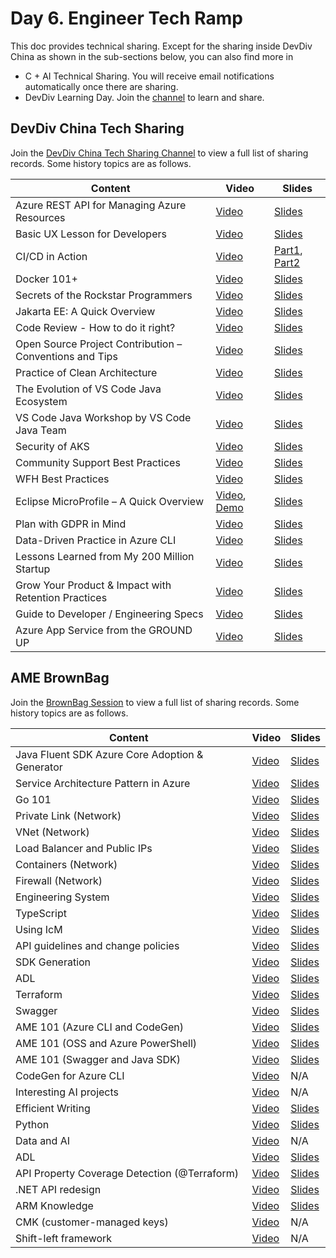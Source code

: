 # Day 6. Engineer Tech Ramp
This doc provides technical sharing. Except for the sharing inside DevDiv China as shown in the sub-sections below, you can also find more in
- C + AI Technical Sharing. You will receive email notifications automatically once there are sharing.
- DevDiv Learning Day. Join the [channel](https://teams.microsoft.com/l/channel/19%3a78c254575a2b49b1b4903ea458f1394f%40thread.tacv2/%25E5%25B8%25B8%25E8%25A7%2584?groupId=aa73d857-bff7-4868-9ae9-4f3df2aef005&tenantId=72f988bf-86f1-41af-91ab-2d7cd011db47) to learn and share.

## DevDiv China Tech Sharing
Join the [DevDiv China Tech Sharing Channel](https://teams.microsoft.com/l/channel/19%3a98cf65f6ab4b422b83f6f724fecf0c1f%40thread.skype/Technical%2520Sharing?groupId=fa2e5b2c-9760-432d-a242-9dd1a146344b&tenantId=72f988bf-86f1-41af-91ab-2d7cd011db47) to view a full list of sharing records. Some history topics are as follows.

| Content | Video |  Slides  |
|---------|-------|----------|
|Azure REST API for Managing Azure Resources|[Video](https://msit.microsoftstream.com/video/1d853bfe-9804-468c-91f2-8452b2557070)|[Slides](https://microsoft.sharepoint.com/:p:/t/IoTToolingTeam/EXh_xjSI-j5LrfiZJ1CjRc8BPLsPm-6YegV5YU2YRfp4HA?e=gdnL4M)|
|Basic UX Lesson for Developers|[Video](https://msit.microsoftstream.com/video/789bd541-fa3e-4e29-993e-71161a02695e)|[Slides](https://microsoft.sharepoint.com/:p:/t/IoTToolingTeam/EX4NC0cLWMVJu-B14mafdKABWu3iggW_dzguy0q9Pa6l1A?e=Gd2uGf)|
|CI/CD in Action|[Video](https://web.microsoftstream.com/video/b7242e0f-7329-47c6-ba66-0401f623fc90)|[Part1](https://microsoft.sharepoint.com/:p:/t/IoTToolingTeam/EWW6u9-SoSpNiSK0rGbHdOkBWIplYEcvwtfXyRqDMCurRA?e=4hPSt1), [Part2](https://microsoft.sharepoint.com/:p:/t/IoTToolingTeam/EbbrNLEoCxRJswJoqKvTRpQBlesr-HPG0rcG2r1F7OHMDw?e=cnbDRg)|
|Docker 101+|[Video](https://msit.microsoftstream.com/video/48f5f5fa-46b9-4156-aba1-417f4cab6b7a)|[Slides](https://microsoft.sharepoint.com/:p:/t/IoTToolingTeam/ERqizpoI8Q5Hmqgx4566J9IBo1SQLyLRDKPqKakaIYlAtg)|
|Secrets of the Rockstar Programmers|[Video](https://msit.microsoftstream.com/video/ef3311e2-9f5c-44ec-ae75-14105c65a098)|[Slides](https://microsoft-my.sharepoint.com/:p:/p/edburns/EbiGrC77F-FLoBiCAjPYsfUBuCZGcAiT1-UBkaDyw2ak7A?e=7vuzAi)|
|Jakarta EE: A Quick Overview|[Video](https://microsoft-my.sharepoint.com/:p:/p/edburns/EVyV4-N9KslNr59DPRvKzjMBdBBPgumfmpYhMbW2RMECsw)|[Slides](https://msit.microsoftstream.com/video/db739b3b-b017-4484-b7fc-dc4aa6d7c967)|
|Code Review - How to do it right?|[Video](https://microsoftapc-my.sharepoint.com/:p:/g/personal/roml_microsoft_com/EbcXAEy_-K1Fqf3uv1vuFqkBDy8lpVLzYXg01mNNlsOAGA?e=hiB50T&isSPOFile=1)|[Slides](https://msit.microsoftstream.com/video/103c2a58-609e-4e47-8b29-9d4fb2c36302)|
|Open Source Project Contribution – Conventions and Tips|[Video](https://microsoft.sharepoint.com/:p:/t/IoTToolingTeam/EeqdP2UZpp9DjTLst1EbODkB7fubVJqJT7K1UzUcLPek4w?e=WPwd9v&isSPOFile=1)|[Slides](https://msit.microsoftstream.com/video/0041d594-4ed6-4290-bdaa-0cb137371f9e)|
|Practice of Clean Architecture|[Video](https://msit.microsoftstream.com/video/e02b6826-61eb-4ffc-bab4-eb4ffb233d2d)|[Slides](https://microsoftapc-my.sharepoint.com/:p:/g/personal/ruijma_microsoft_com/EURww3bTnpZCl1THKw1ALkoBMsm94wMX-lyw55wk0GOXaQ)|
|The Evolution of VS Code Java Ecosystem|[Video](https://msit.microsoftstream.com/video/4a84051c-164a-4083-bbff-340193e8eba2)|[Slides](https://www.slideshare.net/XiaokaiHe/eclipse-con-evolution-of-visual-studio-code-java-ecosystem)|
|VS Code Java Workshop by VS Code Java Team|[Video](https://msit.microsoftstream.com/video/50ba128c-e589-4ca7-af81-31fd077bf9e0)|[Slides](https://microsoft.sharepoint.com/:p:/t/IoTToolingTeam/ESfNETn7XM9HowqdfLLRQjUBCV1SOcHvr3iqYnBhhZ5rKQ?e=Idcc9r&isSPOFile=1)|
|Security of AKS|[Video](https://msit.microsoftstream.com/video/ba4d08b8-223d-4173-8847-67ba629e6eb5)|[Slides](https://microsoft.sharepoint.com/:p:/t/IoTToolingTeam/Ede5dqAkZXlCo44rY19bww0BIYvOJidp16OsEKu9Npxqwg?e=9JqGWb&isSPOFile=1)|
|Community Support Best Practices|[Video](https://msit.microsoftstream.com/video/62a852c2-9c29-4cce-a44d-bb173749bcc2)|[Slides](https://microsoft.sharepoint.com/:p:/t/IoTToolingTeam/ERW5YgPvsdtOsCPp2k7r894BVzB2TGO31aBPtaAkDMxFOA?e=QEuzPs)|
|WFH Best Practices|[Video](https://msit.microsoftstream.com/video/1600a4ff-0400-aa75-7312-f1ea634d9d7f)|[Slides](https://microsoft.sharepoint.com/:p:/t/IoTToolingTeam/EZMHK01nOCFPhiDTEwIzyFUBteo2U9NJx-Q-zKvrWYXZBw?e=XmjAhE&isSPOFile=1)|
|Eclipse MicroProfile – A Quick Overview|[Video](https://msit.microsoftstream.com/video/bf4fa1ff-0400-86e7-9e36-f1ea8449f9c1), [Demo](https://msit.microsoftstream.com/video/263ea1ff-0400-86ef-f32c-f1ea845a5340)|[Slides](https://microsoft.sharepoint.com/:b:/t/IoTToolingTeam/EcRoW4aB0AhLkhmiEYpkTL8B7DSePgomtwsD58Q4fz4y3g?e=usLC12)|
|Plan with GDPR in Mind|[Video](https://msit.microsoftstream.com/video/e34ba1ff-0400-a936-4fae-f1eaa54b4ba6)|[Slides](https://microsoft.sharepoint.com/:p:/t/IoTToolingTeam/ES0Oun5HZ7pKlXk7T7le348BI7eRsNjgvAWjOtgBwoSQXg?e=QNzpcl&isSPOFile=1)|
|Data-Driven Practice in Azure CLI|[Video](https://web.microsoftstream.com/video/b32ca1ff-0400-b9eb-2f8c-f1eb2a101b2c)|[Slides](https://microsoft.sharepoint.com/:p:/t/IoTToolingTeam/EWxYCVstwFhIs6Kqj7ZWXLYBqukZ13j79opMFjmTAZLoxA?e=DogGuZ)|
|Lessons Learned from My 200 Million Startup|[Video](https://msit.microsoftstream.com/video/cd4fa1ff-0400-b9eb-98b2-f1eb3a94fc33)|[Slides](https://microsoft.sharepoint.com/:p:/t/IoTToolingTeam/EXiEhwxvT3BIhz7NwwVuWf8BFtId4krlbZdP9Li8tEyK_A?e=EWhPyt)|
|Grow Your Product & Impact with Retention Practices|[Video](https://msit.microsoftstream.com/video/2363a1ff-0400-9887-88c5-f1eb61fa35b8)|[Slides](https://microsoft.sharepoint.com/:p:/t/JavaonAzureE2EExperiences/EeQZ2I9l6tdCplNj2wFYpS0B6_SzDQoSGmSK1wiytXB15Q?isSPOFile=1)|
|Guide to Developer / Engineering Specs|[Video](https://msit.microsoftstream.com/video/9f0da1ff-0400-b564-2463-f1eb65d12240)|[Slides](https://microsoftapc.sharepoint.com/:p:/t/DevDivTeamsDevXProductTeam/EcLYofla28ZCgETHZ8qh46ABs4oxKfqeycQ4Rbge57sCfA?isSPOFile=1)|
|Azure App Service from the GROUND UP|[Video](https://msit.microsoftstream.com/video/a0b40840-98dc-869d-9886-f1ebc8d3b400)|[Slides](https://microsoftapc-my.sharepoint.com/:p:/g/personal/wzhao_microsoft_com/EZzPcKTQVFVPtT0aMXBcl28B6srFLEj36YjYlwIdh48GMQ?isSPOFile=1)|


## AME BrownBag
Join the [BrownBag Session](https://teams.microsoft.com/l/channel/19%3a75b00b4739654670a2ba17138f3f7a6f%40thread.skype/brownbag%2520sessions?groupId=3e17dcb0-4257-4a30-b843-77f47f1d4121&tenantId=72f988bf-86f1-41af-91ab-2d7cd011db47) to view a full list of sharing records. Some history topics are as follows.

|Content|Video|Slides|
|-------|-----|------|
|Java Fluent SDK Azure Core Adoption & Generator|[Video](https://web.microsoftstream.com/video/01e736bb-301b-4ebc-9d47-9c19f63b87fc)|[Slides](https://microsoft.sharepoint.com/:p:/t/AzureManagementExperience/EYGDmiwC47FApKxCwlemglUBcQnHnkbdBaucKI5kjcYKVg?e=3TYIVd)|
|Service Architecture Pattern in Azure|[Video](https://web.microsoftstream.com/video/dcb4b78e-d0a4-40df-bce8-be609899e033)|[Slides](https://microsoft.sharepoint.com/:p:/t/AzureManagementExperience/EYb3UZXEfqNBopZuhN6BY6UBb0gX8h-_JHB5IMe9gLGR0A?e=9goLG6)|
|Go 101|[Video](https://web.microsoftstream.com/video/e624a1ff-0400-aa75-5afa-f1ea64df077e)|[Slides](https://microsoft.sharepoint.com/:p:/t/AzureManagementExperience/EQ63Aj8faqhIi3DcOnKWn3cBnrW_8fnniag0aexqnxcElA?e=9SRg9f)|
|Private Link (Network)|[Video](https://nam06.safelinks.protection.outlook.com/?url=https%3A%2F%2Fweb.microsoftstream.com%2Fvideo%2Fb12ca1ff-0400-86e7-3fa9-f1ea72eccf94&data=02%7C01%7Cychenu%40microsoft.com%7C540426c15ecb4d6adc4408d7d513e84c%7C72f988bf86f141af91ab2d7cd011db47%7C1%7C0%7C637212153853376266&sdata=ywnlEc3KU8kZO8m9%2B2jhOCS%2BkTG7SF3spXJ6SWwfa3g%3D&reserved=0)|[Slides](https://nam06.safelinks.protection.outlook.com/ap/p-59584e83/?url=https%3A%2F%2Fmicrosoft.sharepoint.com%2F%3Ap%3A%2Ft%2FAzureManagementExperience%2FEYqyHQn8QG9Ih065gv1Yj94B9fz7zCapdfWfD1qFTcY4Yg%3Fe%3Dq241vE&data=02%7C01%7Cychenu%40microsoft.com%7C540426c15ecb4d6adc4408d7d513e84c%7C72f988bf86f141af91ab2d7cd011db47%7C1%7C0%7C637212153853366265&sdata=Z3VJjUBE1LmTNq%2F3nQwsarQxSKReQVJjZ82kSvZ6LfE%3D&reserved=0)|
|VNet (Network)|[Video](https://web.microsoftstream.com/video/d72ca4ff-0400-86e9-6936-f1ea786bd221)|[Slides](https://microsoft.sharepoint.com/:p:/t/AzureManagementExperience/Eao_qvLtnUpDsYw8EAv0SvYBBrP8079STQD7pnpOrCcbEg?e=qSw4YJ)|
|Load Balancer and Public IPs|[Video](https://web.microsoftstream.com/video/ade5a3ff-0400-86ea-5285-f1ea7def821e)|[Slides](https://microsoft-my.sharepoint.com/:p:/p/errobin/EZw6J-SQFZhAhuXIFDZOz4wBP46RhSVf7tdo0YrhP3Em-Q?e=61Jpbz&CID=2D797940-C783-4D05-AA7B-FD5D97451CC8&wdLOR=cF7388ED6-07F2-4B2F-9C37-74571B59A9E3)|
|Containers (Network)|[Video](https://nam06.safelinks.protection.outlook.com/?url=https%3A%2F%2Fweb.microsoftstream.com%2Fvideo%2F2800a4ff-0400-86ec-f236-f1ea836c98ea&data=02%7C01%7Cychenu%40microsoft.com%7C178d7301fdf7495286bc08d7e5aad78f%7C72f988bf86f141af91ab2d7cd011db47%7C1%7C0%7C637230394283326333&sdata=R%2BNI9BA2r8PdMh8fbeTaEtoJosNeVyKIid3iitnI15Y%3D&reserved=0)|[Slides](https://nam06.safelinks.protection.outlook.com/ap/p-59584e83/?url=https%3A%2F%2Fmicrosoft.sharepoint.com%2F%3Ap%3A%2Ft%2FAzureManagementExperience%2FEcQfAbLZaV9LocuoQuvNjdgBUqr6lohhHhNb86e0-f7Ciw%3Fe%3DdaJmN0&data=02%7C01%7Cychenu%40microsoft.com%7C178d7301fdf7495286bc08d7e5aad78f%7C72f988bf86f141af91ab2d7cd011db47%7C1%7C0%7C637230394283316338&sdata=9qtNrcN4Bfg2wqrz7vHh70gfaBVYJquMqy%2BceaRt1wY%3D&reserved=0)|
|Firewall (Network)|[Video](https://web.microsoftstream.com/video/1723a1ff-0400-96d0-fc8f-f1ea88ebdb07)|[Slides](https://microsoft.sharepoint.com/:b:/t/AzureManagementExperience/ESw1JDxLFHxKrpZQgSC8Sh4BPz-h8QgR_15zY4Tww52x-Q?e=T7ueoj)|
|Engineering System|[Video](https://nam06.safelinks.protection.outlook.com/?url=https%3A%2F%2Fweb.microsoftstream.com%2Fvideo%2F0104a1ff-0400-96d0-9291-f1ea89b37bd1&data=02%7C01%7Cychenu%40microsoft.com%7C1444addf63fb4666a64a08d7ebdfd1ef%7C72f988bf86f141af91ab2d7cd011db47%7C1%7C0%7C637237218894614611&sdata=fUClNS1HDB%2BQWc1H5K6idQ9LldEJZmg%2BnzX0wCLAs%2Fs%3D&reserved=0)|[Slides](https://nam06.safelinks.protection.outlook.com/ap/p-59584e83/?url=https%3A%2F%2Fmicrosoft.sharepoint.com%2F%3Ap%3A%2Fr%2Fteams%2FAzureDeveloperExperience%2F_layouts%2F15%2Fguestaccess.aspx%3Fe%3DY0FjuN%26CID%3D4574C897-545A-46FC-9C4F-DC3FCA8D0FB8%26wdLOR%3Dc1ED89B1C-AEE3-4E86-8C00-0DC7322C313A%26share%3DEedUHbTfZ9NGma94PHGOwTUBap9c3VhKvWUuaMLGv8iYBA&data=02%7C01%7Cychenu%40microsoft.com%7C1444addf63fb4666a64a08d7ebdfd1ef%7C72f988bf86f141af91ab2d7cd011db47%7C1%7C0%7C637237218894614611&sdata=2YvyE%2BjX4cZAIJM34qKUc2nnUKATwbS8k5VdMGrjuFk%3D&reserved=0)|
|TypeScript|[Video](https://web.microsoftstream.com/video/d526a1ff-0400-96d0-9ac1-f1ea90f1a7da)|[Slides](https://github.com/NullMDR/ts-brownbag)|
|Using IcM|[Video](https://nam06.safelinks.protection.outlook.com/?url=https%3A%2F%2Fweb.microsoftstream.com%2Fvideo%2Ffa66a1ff-0400-a936-b061-f1eaa07eb07d&data=02%7C01%7Cychenu%40microsoft.com%7C659a4a67fab849ad106f08d8034089d2%7C72f988bf86f141af91ab2d7cd011db47%7C1%7C0%7C637262923229305205&sdata=%2FDp%2BU14cFWTtmUrrp1SNbIt0JUbDIMfjnCCRZaxJaSQ%3D&reserved=0)|[Slides](https://microsoft-my.sharepoint.com/:p:/p/honc/ESznNRjidGNBkZs60VNkhqIBTSfJAJaZtY-e7KU0SPXJWA?e=w8eWFg)|
|API guidelines and change policies|[Video](https://nam06.safelinks.protection.outlook.com/?url=https%3A%2F%2Fweb.microsoftstream.com%2Fvideo%2Fe44ba1ff-0400-a936-2bf5-f1eaa6067e70&data=02%7C01%7Cychenu%40microsoft.com%7Cd1594b5ebe564681581008d8082c5dc5%7C72f988bf86f141af91ab2d7cd011db47%7C1%7C0%7C637268334007911175&sdata=l%2FSW7KdW%2FmI3Keb1qT4Q3%2BCQ2S%2BNyf67VukI2p2cyfQ%3D&reserved=0)|[Slides](https://nam06.safelinks.protection.outlook.com/ap/p-59584e83/?url=https%3A%2F%2Fmicrosoft-my.sharepoint.com%2F%3Ap%3A%2Fp%2Fadhal%2FEXWWJzZWfR5JmCrxO-FTbt0BaSDZ-hojkIG9ZIWioMf3pA%3Fe%3DLWjzoZ&data=02%7C01%7Cychenu%40microsoft.com%7Cd1594b5ebe564681581008d8082c5dc5%7C72f988bf86f141af91ab2d7cd011db47%7C1%7C0%7C637268334007921169&sdata=IpzhZf7skig8TQ3mu6GT0bYYOyBGtyee1OtLVFuFSvw%3D&reserved=0)|
|SDK Generation|[Video](https://web.microsoftstream.com/video/c80ba1ff-0400-a936-dab7-f1eaaaf7da9e)|[Slides](https://microsoft.sharepoint.com/:p:/t/AzureManagementExperience/EWfdUZk9X0xNsvhpjeVwmwMBJYUwhVmyETQT-mScJZ9MhA?e=JNiDbp)|
|ADL|[Video](https://web.microsoftstream.com/video/3a5da1ff-0400-a521-cccc-f1eabc08b25f)|[Slides](https://microsoft.sharepoint.com/:p:/t/AzureManagementExperience/Edc0cwy3uK5NjgPiwIjU080Bs7lbCXTWSzMX2nEW7GPEhg?e=SZDpm9)|
|Terraform|[Video](https://nam06.safelinks.protection.outlook.com/?url=https%3A%2F%2Fweb.microsoftstream.com%2Fvideo%2Fcfdda3ff-0400-a521-d7a9-f1eac7e27cbb%2F%3Fautoplay%3Dtrue%26app%3Dmicrosoftteams%26showinfo%3Dfalse&data=02%7C01%7Cychenu%40microsoft.com%7C70713456e203407f30e208d82a1335b1%7C72f988bf86f141af91ab2d7cd011db47%7C1%7C0%7C637305609338260529&sdata=OJGOT0uEt6CtORGThheIeJvObg1IQyZN00PWtAFCZFo%3D&reserved=0)|[Slides](https://nam06.safelinks.protection.outlook.com/?url=https%3A%2F%2Fmicrosoft-my.sharepoint.com%2F%3Ab%3A%2Fp%2Fdapzhang%2FET2gsmOQwjtCtpJmCCtSd-QBImJdDaO3vtjneYQ4p6F5YQ&data=02%7C01%7Cychenu%40microsoft.com%7C70713456e203407f30e208d82a1335b1%7C72f988bf86f141af91ab2d7cd011db47%7C1%7C0%7C637305609338260529&sdata=4a7wSCpt5YHzc4O%2FUta01fphkK38wLqjgM5z%2FbSa3V0%3D&reserved=0)|
|Swagger|[Video](https://web.microsoftstream.com/video/8855a1ff-0400-a521-5194-f1ead862d832)|[Slides](https://nam06.safelinks.protection.outlook.com/ap/p-59584e83/?url=https%3A%2F%2Fmicrosoft.sharepoint.com%2F%3Ap%3A%2Ft%2FAzureManagementExperience%2FEVnvFhJpdUtJl2Jtj-Ry-R8BpwQQ4Ib0rbytWRRxbDG-Ww&data=02%7C01%7CHongkun.Chen%40microsoft.com%7C1d7872af5a814b6652ea08d83aba94ac%7C72f988bf86f141af91ab2d7cd011db47%7C1%7C0%7C637323920561897554&sdata=2FqFoKCjiP%2Fsi0kpj5FMijMrTJc0gWHF9cybY4Dt9KM%3D&reserved=0)|
|AME 101 (Azure CLI and CodeGen)|[Video](https://web.microsoftstream.com/video/1042a1ff-0400-8385-7f2e-f1eae35b8699)|[Slides](https://teams.microsoft.com/l/entity/com.microsoft.teamspace.tab.wiki/tab::2286d615-b677-49fd-94c8-0a3d3a3c06d9?context=%7B%22subEntityId%22%3A%22%7B%5C%22pageId%5C%22%3A44%2C%5C%22origin%5C%22%3A2%7D%22%2C%22channelId%22%3A%2219%3Aac44269cb8b545399bcde1919801c149%40thread.skype%22%7D&tenantId=72f988bf-86f1-41af-91ab-2d7cd011db47)|
|AME 101 (OSS and Azure PowerShell)|[Video](https://web.microsoftstream.com/video/010aa4ff-0400-96f3-401c-f1eaed8ddabb)|[Slides](https://teams.microsoft.com/l/entity/com.microsoft.teamspace.tab.wiki/tab::2286d615-b677-49fd-94c8-0a3d3a3c06d9?context=%7B%22subEntityId%22%3A%22%7B%5C%22pageId%5C%22%3A44%2C%5C%22origin%5C%22%3A2%7D%22%2C%22channelId%22%3A%2219%3Aac44269cb8b545399bcde1919801c149%40thread.skype%22%7D&tenantId=72f988bf-86f1-41af-91ab-2d7cd011db47)|
|AME 101 (Swagger and Java SDK)|[Video](https://web.microsoftstream.com/video/8632a1ff-0400-96f3-8c8c-f1eaf95b2cc0)|[Slides](https://nam06.safelinks.protection.outlook.com/?url=https%3A%2F%2Fteams.microsoft.com%2Fl%2Fentity%2Fcom.microsoft.teamspace.tab.wiki%2Ftab%3A%3A2286d615-b677-49fd-94c8-0a3d3a3c06d9%3Fcontext%3D%257B%2522subEntityId%2522%253A%2522%257B%255C%2522pageId%255C%2522%253A44%252C%255C%2522origin%255C%2522%253A2%257D%2522%252C%2522channelId%2522%253A%252219%253Aac44269cb8b545399bcde1919801c149%2540thread.skype%2522%257D%26tenantId%3D72f988bf-86f1-41af-91ab-2d7cd011db47&data=02%7C01%7Cychenu%40microsoft.com%7C1b06ab706eaa430b969808d84fecfc79%7C72f988bf86f141af91ab2d7cd011db47%7C1%7C0%7C637347226685759517&sdata=RE9IxDOYBjL07orn3EmLI07%2Bi%2FCwuEQv4GPVbeIEdZw%3D&reserved=0)|
|CodeGen for Azure CLI|[Video](https://msit.microsoftstream.com/video/2144a1ff-0400-9fb2-0c68-f1eb09dcbb84)|N/A|
|Interesting AI projects|[Video](https://nam06.safelinks.protection.outlook.com/?url=https%3A%2F%2Fweb.microsoftstream.com%2Fvideo%2Fdd6aa1ff-0400-9fb2-e984-f1eb14dcdf8e&data=04%7C01%7Cychenu%40microsoft.com%7C776d0c57128249c08a9108d87737abb9%7C72f988bf86f141af91ab2d7cd011db47%7C1%7C0%7C637390428371440231%7CUnknown%7CTWFpbGZsb3d8eyJWIjoiMC4wLjAwMDAiLCJQIjoiV2luMzIiLCJBTiI6Ik1haWwiLCJXVCI6Mn0%3D%7C1000&sdata=VTzfmOpCYGrZr2xCM4nZImaD66FPNPmqfVydqlWYLnk%3D&reserved=0)|N/A|
|Efficient Writing|[Video](https://web.microsoftstream.com/video/66efa3ff-0400-b9eb-66ea-f1eb28854ca0)|[Slides](https://microsoft.sharepoint.com/:p:/t/AzureManagementExperience/ES1Jjtskeo5DsFms1H56CvkB7QCugXKt0Jsrh_r0hW-3Ng?e=YE9xMw)|
|Python|[Video](https://nam06.safelinks.protection.outlook.com/?url=https%3A%2F%2Fweb.microsoftstream.com%2Fvideo%2F431ba4ff-0400-b9eb-30b9-f1eb3517d273and&data=04%7C01%7Cychenu%40microsoft.com%7Cd7fbf593d22245e647dd08d898339c55%7C72f988bf86f141af91ab2d7cd011db47%7C1%7C1%7C637426694791890028%7CUnknown%7CTWFpbGZsb3d8eyJWIjoiMC4wLjAwMDAiLCJQIjoiV2luMzIiLCJBTiI6Ik1haWwiLCJXVCI6Mn0%3D%7C1000&sdata=iPBcLOWXOkafJgIqSTn6S3nuRyF3UU2bwyAERTIoxfU%3D&reserved=0)|[Slides](https://nam06.safelinks.protection.outlook.com/ap/p-59584e83/?url=https%3A%2F%2Fmicrosoft-my.sharepoint.com%2F%3Ap%3A%2Fp%2Fchangll%2FEY8stCGS9NJIi8gSEeiDlU8BqyY3iunrAF5XSGTwMQzVxQ&data=04%7C01%7CHongkun.Chen%40microsoft.com%7Cd7fbf593d22245e647dd08d898339c55%7C72f988bf86f141af91ab2d7cd011db47%7C1%7C1%7C637426694795993264%7CUnknown%7CTWFpbGZsb3d8eyJWIjoiMC4wLjAwMDAiLCJQIjoiV2luMzIiLCJBTiI6Ik1haWwiLCJXVCI6Mn0%3D%7C1000&sdata=kB3VL67hbebTCtabQVPlJiz6PiPx2oCX04U44S71UCs%3D&reserved=0)|
|Data and AI|[Video](https://web.microsoftstream.com/video/c5dfa3ff-0400-9887-5f27-f1eb560a6c55)|N/A|
|ADL|[Video](https://nam06.safelinks.protection.outlook.com/?url=https%3A%2F%2Fmicrosoft-my.sharepoint.com%2F%3Av%3A%2Fp%2Fychenu%2FES-CnjBd_HRBvRyFhEhH_EsBOgJtTzQFSh2AtM61P8kEvw&data=04%7C01%7CHongkun.Chen%40microsoft.com%7Cf16ab5eea0194fc8ea7c08d8c370a19d%7C72f988bf86f141af91ab2d7cd011db47%7C1%7C0%7C637474235849443777%7CUnknown%7CTWFpbGZsb3d8eyJWIjoiMC4wLjAwMDAiLCJQIjoiV2luMzIiLCJBTiI6Ik1haWwiLCJXVCI6Mn0%3D%7C1000&sdata=3GyOdvvwnnSnIoQF1XPD0czoWLrd%2BpKo56qBNVmzdl4%3D&reserved=0)|[Slides](https://nam06.safelinks.protection.outlook.com/ap/p-59584e83/?url=https%3A%2F%2Fmicrosoft.sharepoint.com%2F%3Ap%3A%2Ft%2FAzureManagementExperience%2FEcnlsyzYNExPgvITMSiGw9oBASx-asUEhAHR4tqV9mV0og%3Fe%3DwmogWDand&data=04%7C01%7CHongkun.Chen%40microsoft.com%7Cf16ab5eea0194fc8ea7c08d8c370a19d%7C72f988bf86f141af91ab2d7cd011db47%7C1%7C0%7C637474235849433820%7CUnknown%7CTWFpbGZsb3d8eyJWIjoiMC4wLjAwMDAiLCJQIjoiV2luMzIiLCJBTiI6Ik1haWwiLCJXVCI6Mn0%3D%7C1000&sdata=LW2KEKHuJXbAq%2FWu%2FJH%2FVzJc3PXOsDnJp6sBHGX4BhI%3D&reserved=0)|
|API Property Coverage Detection (@Terraform)|[Video](https://nam06.safelinks.protection.outlook.com/?url=https%3A%2F%2Fweb.microsoftstream.com%2Fvideo%2F0767a1ff-0400-9887-c6a1-f1eb5c5fa824&data=04%7C01%7Cychenu%40microsoft.com%7C3463a77533ca4e6af16608d8beb3aa6c%7C72f988bf86f141af91ab2d7cd011db47%7C1%7C0%7C637469026275871191%7CUnknown%7CTWFpbGZsb3d8eyJWIjoiMC4wLjAwMDAiLCJQIjoiV2luMzIiLCJBTiI6Ik1haWwiLCJXVCI6Mn0%3D%7C1000&sdata=imUnCkxncRmbvZl0oVWESD%2B5fsXc7e7cEtokTQ%2F6Vn4%3D&reserved=0)|[Slides](https://nam06.safelinks.protection.outlook.com/ap/p-59584e83/?url=https%3A%2F%2Fmicrosoft.sharepoint.com%2F%3Ap%3A%2Ft%2FAzureManagementExperience%2FEX2k8dxDFE9DtyiKm8mi1OYBs_djLZ7rdLTwwFXNJyteRw%3Fe%3DQGXPgfrecording&data=04%7C01%7CHongkun.Chen%40microsoft.com%7C3463a77533ca4e6af16608d8beb3aa6c%7C72f988bf86f141af91ab2d7cd011db47%7C1%7C0%7C637469026278007116%7CUnknown%7CTWFpbGZsb3d8eyJWIjoiMC4wLjAwMDAiLCJQIjoiV2luMzIiLCJBTiI6Ik1haWwiLCJXVCI6Mn0%3D%7C1000&sdata=JYwnN2J6nXrhc7AKVumKvLaK7ycsBNA5WavMaskMCWw%3D&reserved=0)|
|.NET API redesign|[Video](https://nam06.safelinks.protection.outlook.com/?url=https%3A%2F%2Fmicrosoft-my.sharepoint.com%2F%3Av%3A%2Fp%2Fychenu%2FEUJsgeRnDWpAi7n5CHf-1yMBjwZVYRnJtRwQTJIGpcxW4w&data=04%7C01%7CHongkun.Chen%40microsoft.com%7Ce64530d1ed104e6f32ff08d8de271b55%7C72f988bf86f141af91ab2d7cd011db47%7C1%7C0%7C637503606974577390%7CUnknown%7CTWFpbGZsb3d8eyJWIjoiMC4wLjAwMDAiLCJQIjoiV2luMzIiLCJBTiI6Ik1haWwiLCJXVCI6Mn0%3D%7C1000&sdata=1maCun4kGyNe52R0bDNWU4BII7zb7GalJEf%2BF3ZLjeI%3D&reserved=0)|[Slides](https://nam06.safelinks.protection.outlook.com/ap/p-59584e83/?url=https%3A%2F%2Fmicrosoft.sharepoint.com%2F%3Ap%3A%2Ft%2FAzureManagementExperience%2FETTTtBf_k6pJl4dn-mlLSBIBfTDeDn-rOKqNa7Zcfl_ZwA%3Fe%3DKlqyLo&data=04%7C01%7CHongkun.Chen%40microsoft.com%7Ce64530d1ed104e6f32ff08d8de271b55%7C72f988bf86f141af91ab2d7cd011db47%7C1%7C0%7C637503606974577390%7CUnknown%7CTWFpbGZsb3d8eyJWIjoiMC4wLjAwMDAiLCJQIjoiV2luMzIiLCJBTiI6Ik1haWwiLCJXVCI6Mn0%3D%7C1000&sdata=o9D2Rbm3Zm4N6FcDJ7sfPogpnMK1onF5iDZPUwZ%2Fd0Q%3D&reserved=0)|
|ARM Knowledge|[Video](https://nam06.safelinks.protection.outlook.com/?url=https%3A%2F%2Fmicrosoft-my.sharepoint.com%2F%3Av%3A%2Fp%2Fychenu%2FEVQz68GnsAtJsFIjvYHFyckBgwQ0z4Vyk4VazfgIW6q0pg&data=04%7C01%7CHongkun.Chen%40microsoft.com%7C14dd251b87c24f3db30b08d8eab16898%7C72f988bf86f141af91ab2d7cd011db47%7C1%7C0%7C637517395109730577%7CUnknown%7CTWFpbGZsb3d8eyJWIjoiMC4wLjAwMDAiLCJQIjoiV2luMzIiLCJBTiI6Ik1haWwiLCJXVCI6Mn0%3D%7C1000&sdata=iXKXseQYd0aAs41jsC%2FMPT0LD2Sa%2BB7dcJKFj2DRBlc%3D&reserved=0)|[Slides](https://nam06.safelinks.protection.outlook.com/ap/p-59584e83/?url=https%3A%2F%2Fmicrosoft.sharepoint.com%2F%3Ap%3A%2Ft%2FAzureManagementExperience%2FEUNNoEpARn1NnSLJMN4C_nAB2bziSfmz0-QfZ_p19zbcAw%3Fe%3DF5qcWtand&data=04%7C01%7CHongkun.Chen%40microsoft.com%7C14dd251b87c24f3db30b08d8eab16898%7C72f988bf86f141af91ab2d7cd011db47%7C1%7C0%7C637517395109730577%7CUnknown%7CTWFpbGZsb3d8eyJWIjoiMC4wLjAwMDAiLCJQIjoiV2luMzIiLCJBTiI6Ik1haWwiLCJXVCI6Mn0%3D%7C1000&sdata=jRMZwmOIzCGnOlbionWkzpjO7Df7jddgzFC%2FSszpmx0%3D&reserved=0)|
|CMK (customer-managed keys)|[Video](https://microsoft-my.sharepoint.com/:v:/p/renhel/EQ2dTQACE55IkROSEwQYs1UBINAZh6erGGbRDkLUyoUfdQ?xsdata=MDN8MDF8fGE4ZTdlOTIzZTM1YzQ5ZmVhZWNlZmYyN2NkOWMzODFifDcyZjk4OGJmODZmMTQxYWY5MWFiMmQ3Y2QwMTFkYjQ3fDF8MHw2Mzc2MjI2MTAwOTQxODUxMzB8R29vZHxWR1ZoYlhOVFpXTjFjbWwwZVZObGNuWnBZMlY4ZXlKV0lqb2lNQzR3TGpBd01EQWlMQ0pRSWpvaUlpd2lRVTRpT2lJaUxDSlhWQ0k2TVRKOQ%3D%3D&sdata=UG1qSmgvRm9DSU1pVFV1Q2I1SUZ2UjZKWXdERWxlYmdkaHZNSDd0aXhoOD0%3D&ovuser=72f988bf-86f1-41af-91ab-2d7cd011db47%2Chonc%40microsoft.com)|N/A|
|Shift-left framework|[Video](https://microsoftapc-my.sharepoint.com/:v:/g/personal/chunyu_microsoft_com/EaMHkUXelBxLjfguCxD1uEkBnl1sGeudLVPkPVhv7fTiOw?isSPOFile=1)|N/A|